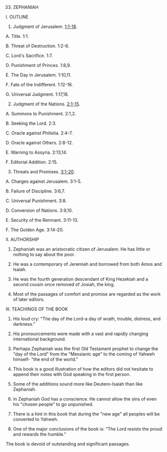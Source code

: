 

33. ZEPHANIAH

I. OUTLINE

1. Judgment of Jerusalem. [1:1-18](/en/Bible/Zephaniah/1#v1).

A. Title. 1:1.

B. Threat of Destruction. 1:2-6.

C. Lord's Sacrifice. 1:7.

D. Punishment of Princes. 1:8,9.

E. The Day in Jerusalem. 1:10,11.

F. Fate of the Indifferent. 1:12-16.

G. Universal Judgment. 1:17,18.

2. Judgment of the Nations. [2:1-15](/en/Bible/Zephaniah/2#v1).

A. Summons to Punishment. 2:1,2.

B. Seeking the Lord. 2:3.

C. Oracle against Philistia. 2:4-7.

D. Oracle against Others. 2:8-12.

E. Warning to Assyria. 2:13,14.

F. Editorial Addition. 2:15.

3. Threats and Promises. [3:1-20](/en/Bible/Zephaniah/3#v1).

A. Charges against Jerusalem. 3:1-5.

B. Failure of Discipline. 3:6,7.

C. Universal Punishment. 3:8.

D. Conversion of Nations. 3:9,10.

E. Security of the Remnant. 3:11-13.

F. The Golden Age. 3:14-20.

II. AUTHORSHIP

1. Zephaniah was an aristocratic citizen of Jerusalem. He has little or nothing to say about the poor.

2. He was a contemporary of Jeremiah and borrowed from both Amos and Isaiah.

3. He was the fourth generation descendant of King Hezekiah and a second cousin once removed of Josiah, the king.

4. Most of the passages of comfort and promise are regarded as the work of later editors.

III. TEACHINGS OF THE BOOK

1. His loud cry: "The day of the Lord-a day of wrath, trouble, distress, and darkness."

2. His pronouncements were made with a vast and rapidly changing international background.

3. Perhaps Zephaniah was the first Old Testament prophet to change the "day of the Lord" from the "Messianic age" to the coming of Yahweh himself- "the end of the world."

4. This book is a good illustration of how the editors did not hesitate to append their notes with God speaking in the first person.

5. Some of the additions sound more like Deutero-Isaiah than like Zephaniah.

6. In Zephaniah God has a conscience. He cannot allow the sins of even his "chosen people" to go unpunished.

7. There is a hint in this book that during the "new age" all peoples will be converted to Yahweh.

8. One of the major conclusions of the book is: "The Lord resists the proud and rewards the humble."

The book is devoid of outstanding and significant passages.